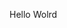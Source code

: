Hello Wolrd





























































































































































































































































































































































































































































































































































































































































































































































































































































































































































































































































































































































































































































































































































































































































































































































































































































































































































































































































































































































































































































































































































































































































































































































































































































































































































































































































































































































































































































































































































































































































































































































































































































































































































































































































































































































































































































































































































































































































































































































































































































































































































































































































































































































